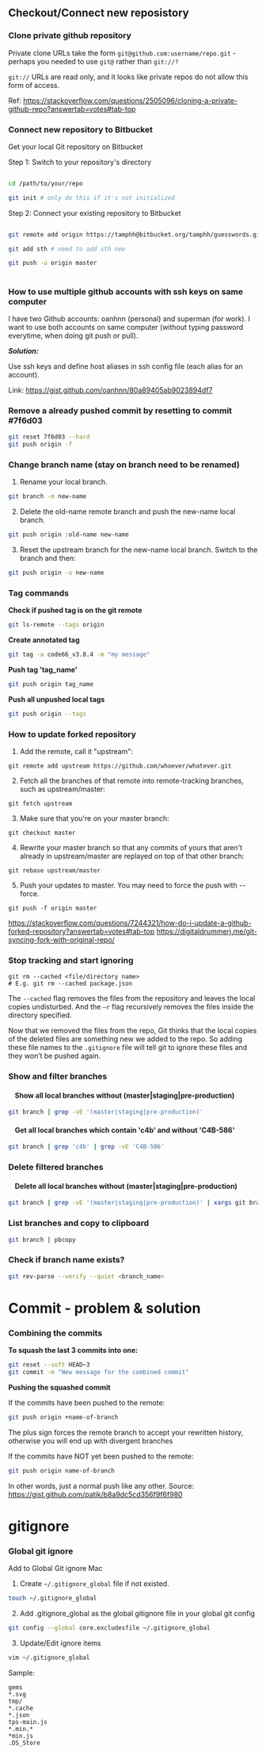## Checkout/Connect new reposistory
### Clone private github repository
Private clone URLs take the form ```git@github.com:username/repo.git``` - perhaps you needed to use ```git@``` rather than ```git://?```

```git://``` URLs are read only, and it looks like private repos do not allow this form of access.

Ref: https://stackoverflow.com/questions/2505096/cloning-a-private-github-repo?answertab=votes#tab-top

### Connect new repository to Bitbucket
Get your local Git repository on Bitbucket

Step 1: Switch to your repository's directory

```bash

cd /path/to/your/repo

git init # only do this if it's not initialized
```

Step 2: Connect your existing repository to Bitbucket

```bash

git remote add origin https://tamphh@bitbucket.org/tamphh/guesswords.git

git add sth # need to add sth new

git push -u origin master
```
# 
### How to use multiple github accounts with ssh keys on same computer
I have two Github accounts: oanhnn (personal) and superman (for work). I want to use both accounts on same computer (without typing password everytime, when doing git push or pull).

***Solution:***

Use ssh keys and define host aliases in ssh config file (each alias for an account).

Link: https://gist.github.com/oanhnn/80a89405ab9023894df7
### Remove a already pushed commit by resetting to commit #7f6d03
```bash
git reset 7f6d03 --hard
git push origin -f
```

### Change branch name (stay on branch need to be renamed)
  1. Rename your local branch.
  ```bash
  git branch -m new-name
  ```
  2. Delete the old-name remote branch and push the new-name local branch.
  ```bash
  git push origin :old-name new-name
  ```
  3. Reset the upstream branch for the new-name local branch. Switch to the branch and then:
  ```bash
  git push origin -u new-name
  ```
  
### Tag commands
**Check if pushed tag is on the git remote**
  ```bash
  git ls-remote --tags origin
  ```

**Create annotated tag**
  ```bash
  git tag -a code66_v3.8.4 -m "my message"
  ```

**Push tag 'tag_name'**
  ```bash
  git push origin tag_name
  ```

**Push all unpushed local tags**
  ```bash
  git push origin --tags
  ```
### How to update forked repository

1. Add the remote, call it "upstream":
```
git remote add upstream https://github.com/whoever/whatever.git
```

2. Fetch all the branches of that remote into remote-tracking branches, such as upstream/master:
```
git fetch upstream
```

3. Make sure that you're on your master branch:
```
git checkout master
```

4. Rewrite your master branch so that any commits of yours that aren't already in upstream/master are replayed on top of that other branch:
```
git rebase upstream/master
```

5. Push your updates to master. You may need to force the push with --force.
```
git push -f origin master
```
https://stackoverflow.com/questions/7244321/how-do-i-update-a-github-forked-repository?answertab=votes#tab-top
https://digitaldrummerj.me/git-syncing-fork-with-original-repo/

### Stop tracking and start ignoring
```
git rm --cached <file/directory name>
# E.g. git rm --cached package.json
```
The ```--cached``` flag removes the files from the repository and leaves the local copies undisturbed. And the ```–r``` flag recursively removes the files inside the directory specified.

Now that we removed the files from the repo, Git thinks that the local copies of the deleted files are something new we added to the repo. So adding these file names to the ```.gitignore``` file will tell git to ignore these files and they won’t be pushed again.

### Show and filter branches
#### &nbsp;&nbsp;&nbsp;&nbsp;Show all local branches without (master|staging|pre-production)
```sh
git branch | grep -vE '(master|staging|pre-production)'
```

#### &nbsp;&nbsp;&nbsp;&nbsp;Get all local branches which contain 'c4b' and without 'C4B-586'
```sh
git branch | grep 'c4b' | grep -vE 'C4B-586'
```

### Delete filtered branches
#### &nbsp;&nbsp;&nbsp;&nbsp;Delete all local branches without (master|staging|pre-production)
```sh
git branch | grep -vE '(master|staging|pre-production)' | xargs git branch -D
```

### List branches and copy to clipboard
```sh
git branch | pbcopy
```
### Check if branch name exists?
```sh
git rev-parse --verify --quiet <branch_name>
```

# Commit - problem & solution
### Combining the commits
**To squash the last 3 commits into one:**
```sh
git reset --soft HEAD~3
git commit -m "New message for the combined commit"
```
**Pushing the squashed commit**

If the commits have been pushed to the remote:
```sh
git push origin +name-of-branch
```
The plus sign forces the remote branch to accept your rewritten history, otherwise you will end up with divergent branches

If the commits have NOT yet been pushed to the remote:
```sh
git push origin name-of-branch
```
In other words, just a normal push like any other. Source: https://gist.github.com/patik/b8a9dc5cd356f9f6f980

# gitignore
### Global git ignore
Add to Global Git ignore Mac
1. Create ```~/.gitignore_global``` file if not existed.
```sh
touch ~/.gitignore_global
```
2. Add .gitignore_global as the global gitignore file in your global git config
```sh
git config --global core.excludesfile ~/.gitignore_global
```
3. Update/Edit ignore items
```sh
vim ~/.gitignore_global
```
Sample:
```shtags
gems
*.svg
tmp/
*.cache
*.json
tps-main.js
*.min.*
*min.js
.DS_Store
```
#

